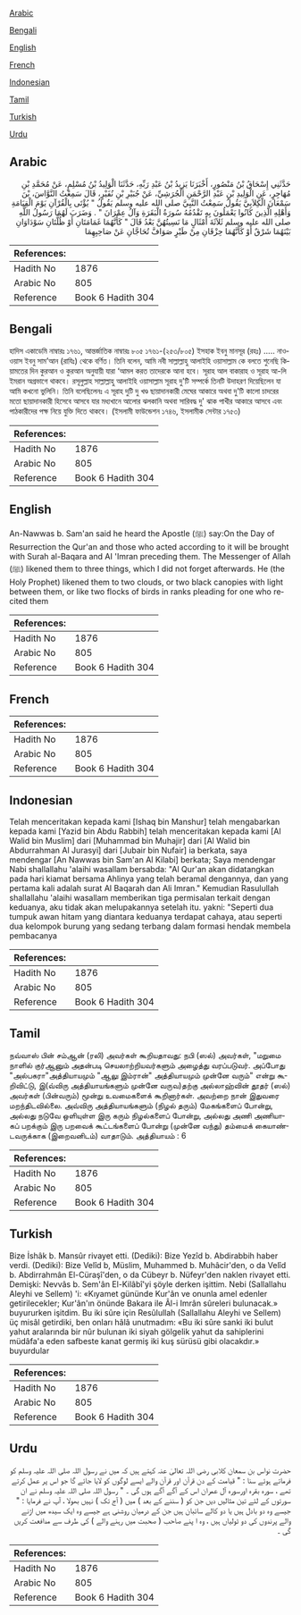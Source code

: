 [Arabic](#arabic)

[Bengali](#bengali)

[English](#english)

[French](#french)

[Indonesian](#indonesian)

[Tamil](#tamil)

[Turkish](#turkish)

[Urdu](#urdu)

## Arabic


<div dir="rtl" lang="ar" style={{fontSize:'larger',backgroundColor:'#f8f9fa',padding:20}}>
حَدَّثَنِي إِسْحَاقُ بْنُ مَنْصُورٍ، أَخْبَرَنَا يَزِيدُ بْنُ عَبْدِ رَبِّهِ، حَدَّثَنَا الْوَلِيدُ بْنُ مُسْلِمٍ، عَنْ مُحَمَّدِ بْنِ مُهَاجِرٍ، عَنِ الْوَلِيدِ بْنِ عَبْدِ الرَّحْمَنِ الْجُرَشِيِّ، عَنْ جُبَيْرِ بْنِ نُفَيْرٍ، قَالَ سَمِعْتُ النَّوَّاسَ، بْنَ سَمْعَانَ الْكِلاَبِيَّ يَقُولُ سَمِعْتُ النَّبِيَّ صلى الله عليه وسلم يَقُولُ ‏"‏ يُؤْتَى بِالْقُرْآنِ يَوْمَ الْقِيَامَةِ وَأَهْلِهِ الَّذِينَ كَانُوا يَعْمَلُونَ بِهِ تَقْدُمُهُ سُورَةُ الْبَقَرَةِ وَآلُ عِمْرَانَ ‏"‏ ‏.‏ وَضَرَبَ لَهُمَا رَسُولُ اللَّهِ صلى الله عليه وسلم ثَلاَثَةَ أَمْثَالٍ مَا نَسِيتُهُنَّ بَعْدُ قَالَ ‏"‏ كَأَنَّهُمَا غَمَامَتَانِ أَوْ ظُلَّتَانِ سَوْدَاوَانِ بَيْنَهُمَا شَرْقٌ أَوْ كَأَنَّهُمَا حِزْقَانِ مِنْ طَيْرٍ صَوَافَّ تُحَاجَّانِ عَنْ صَاحِبِهِمَا
</div>
<div style={{backgroundColor:'#f8f9fa',padding:20, marginBottom: 10}}><table> <thead> <tr> <th>References:</th> <th></th> </tr> </thead> <tbody><tr><td>Hadith No</td><td>1876</td></tr><tr><td>Arabic No</td><td>805</td></tr><tr><td>Reference</td><td>Book 6 Hadith 304</td></tr></tbody></table></div>

## Bengali


<div dir="ltr" lang="bn" style={{fontSize:'larger',backgroundColor:'#f8f9fa',padding:20}}>
হাদিস একাডেমি নাম্বারঃ ১৭৬১, আন্তর্জাতিক নাম্বারঃ ৮০৫ ১৭৬১-(২৫৩/৮০৫) ইসহাক ইবনু মানসূর (রহঃ) ..... নাওওয়াস ইবনু সাম’আন (রাযিঃ) থেকে বর্ণিত। তিনি বলেন, আমি নবী সাল্লাল্লাহু আলাইহি ওয়াসাল্লাম কে বলতে শুনেছি কিয়ামতের দিন কুরআন ও কুরআন অনুযায়ী যারা ‘আমল করত তাদেরকে আনা হবে। সূরাহ আল বাকারাহ ও সূরাহ আ-লি ইমরান অগ্রভাগে থাকবে। রসূলুল্লাহ সাল্লাল্লাহু আলাইহি ওয়াসাল্লাম সূরাহ দু'টি সম্পর্কে তিনটি উদাহরণ দিয়েছিলেন যা আমি কখনো ভুলিনি। তিনি বলেছিলেনঃ এ সূরাহ দুটি দু খণ্ড ছায়াদানকারী মেঘের আকারে অথবা দু'টি কালো চাদরের মতো ছায়াদানকারী হিসেবে আসবে যার মধ্যখানে আলোর ঝলকানি অথবা সারিবদ্ধ দু' ঝাক পাখীর আকারে আসবে এবং পাঠকারীদের পক্ষ নিয়ে যুক্তি দিতে থাকবে। (ইসলামী ফাউন্ডেশন ১৭৪৬, ইসলামীক সেন্টার ১৭৫৩)
</div>
<div style={{backgroundColor:'#f8f9fa',padding:20, marginBottom: 10}}><table> <thead> <tr> <th>References:</th> <th></th> </tr> </thead> <tbody><tr><td>Hadith No</td><td>1876</td></tr><tr><td>Arabic No</td><td>805</td></tr><tr><td>Reference</td><td>Book 6 Hadith 304</td></tr></tbody></table></div>

## English


<div dir="ltr" lang="en" style={{fontSize:'larger',backgroundColor:'#f8f9fa',padding:20}}>
An-Nawwas b. Sam'an said he heard the Apostle (ﷺ) say:On the Day of Resurrection the Qur'an and those who acted according to it will be brought with Surah al-Baqara and AI 'Imran preceding them. The Messenger of Allah (ﷺ) likened them to three things, which I did not forget afterwards. He (the Holy Prophet) likened them to two clouds, or two black canopies with light between them, or like two flocks of birds in ranks pleading for one who recited them
</div>
<div style={{backgroundColor:'#f8f9fa',padding:20, marginBottom: 10}}><table> <thead> <tr> <th>References:</th> <th></th> </tr> </thead> <tbody><tr><td>Hadith No</td><td>1876</td></tr><tr><td>Arabic No</td><td>805</td></tr><tr><td>Reference</td><td>Book 6 Hadith 304</td></tr></tbody></table></div>

## French


<div dir="ltr" lang="fr" style={{fontSize:'larger',backgroundColor:'#f8f9fa',padding:20}}>

</div>
<div style={{backgroundColor:'#f8f9fa',padding:20, marginBottom: 10}}><table> <thead> <tr> <th>References:</th> <th></th> </tr> </thead> <tbody><tr><td>Hadith No</td><td>1876</td></tr><tr><td>Arabic No</td><td>805</td></tr><tr><td>Reference</td><td>Book 6 Hadith 304</td></tr></tbody></table></div>

## Indonesian


<div dir="ltr" lang="id" style={{fontSize:'larger',backgroundColor:'#f8f9fa',padding:20}}>
Telah menceritakan kepada kami [Ishaq bin Manshur] telah mengabarkan kepada kami [Yazid bin Abdu Rabbih] telah menceritakan kepada kami [Al Walid bin Muslim] dari [Muhammad bin Muhajir] dari [Al Walid bin Abdurrahman Al Jurasyi] dari [Jubair bin Nufair] ia berkata, saya mendengar [An Nawwas bin Sam'an Al Kilabi] berkata; Saya mendengar Nabi shallallahu 'alaihi wasallam bersabda: "Al Qur'an akan didatangkan pada hari kiamat bersama Ahlinya yang telah beramal dengannya, dan yang pertama kali adalah surat Al Baqarah dan Ali Imran." Kemudian Rasulullah shallallahu 'alaihi wasallam memberikan tiga permisalan terkait dengan keduanya, aku tidak akan melupakannya setelah itu. yakni: "Seperti dua tumpuk awan hitam yang diantara keduanya terdapat cahaya, atau seperti dua kelompok burung yang sedang terbang dalam formasi hendak membela pembacanya
</div>
<div style={{backgroundColor:'#f8f9fa',padding:20, marginBottom: 10}}><table> <thead> <tr> <th>References:</th> <th></th> </tr> </thead> <tbody><tr><td>Hadith No</td><td>1876</td></tr><tr><td>Arabic No</td><td>805</td></tr><tr><td>Reference</td><td>Book 6 Hadith 304</td></tr></tbody></table></div>

## Tamil


<div dir="ltr" lang="ta" style={{fontSize:'larger',backgroundColor:'#f8f9fa',padding:20}}>
நவ்வாஸ் பின் சம்ஆன் (ரலி) அவர்கள் கூறியதாவது: நபி (ஸல்) அவர்கள், "மறுமை நாளில் குர்ஆனும் அதன்படி செயலாற்றியவர்களும் அழைத்து வரப்படுவர். அப்போது "அல்பகரா"அத்தியாயமும் "ஆலு இம்ரான்" அத்தியாயமும் முன்னே வரும்" என்று கூறிவிட்டு, இ(வ்விரு அத்தியாயங்களும் முன்னே வருவ)தற்கு அல்லாஹ்வின் தூதர் (ஸல்) அவர்கள் (பின்வரும்) மூன்று உவமைகளைக் கூறினார்கள். அவற்றை நான் இதுவரை மறந்திடவில்லை. அவ்விரு அத்தியாயங்களும் (நிழல் தரும்) மேகங்களைப் போன்று, அல்லது நடுவே ஒளியுள்ள இரு கரும் நிழல்களைப் போன்று, அல்லது அணி அணியாகப் பறக்கும் இரு பறவைக் கூட்டங்களைப் போன்று (முன்னே வந்து) தம்மைக் கையாண்டவருக்காக (இறைவனிடம்) வாதாடும். அத்தியாயம் : 6
</div>
<div style={{backgroundColor:'#f8f9fa',padding:20, marginBottom: 10}}><table> <thead> <tr> <th>References:</th> <th></th> </tr> </thead> <tbody><tr><td>Hadith No</td><td>1876</td></tr><tr><td>Arabic No</td><td>805</td></tr><tr><td>Reference</td><td>Book 6 Hadith 304</td></tr></tbody></table></div>

## Turkish


<div dir="ltr" lang="tr" style={{fontSize:'larger',backgroundColor:'#f8f9fa',padding:20}}>
Bize İshâk b. Mansûr rivayet etti. (Dediki): Bize Yezîd b. Abdirabbih haber verdi. (Dediki): Bize Velîd b, Müslim, Muhammed b. Muhâcir'den, o da Velîd b. Abdirrahmân El-Cüraşî'den, o da Cübeyr b. Nüfeyr'den naklen rivayet etti. Demişki: Nevvâs b. Sem'ân El-Kilâbî'yi şöyle derken işittim. Nebi (Sallallahu Aleyhi ve Sellem) 'i: «Kıyamet gününde Kur'ân ve onunla amel edenler getirilecekler; Kur'ân'ın önünde Bakara ile Âl-i Imrân sûreleri bulunacak.» buyururken işitdim. Bu iki sûre için Resûlullah (Sallallahu Aleyhi ve Sellem) üç misâl getirdiki, ben onları hâlâ unutmadım: «Bu iki sûre sanki iki bulut yahut aralarında bir nûr bulunan iki siyah gölgelik yahut da sahiplerini müdâfa'a eden safbeste kanat germiş iki kuş sürüsü gibi olacakdır.» buyurdular
</div>
<div style={{backgroundColor:'#f8f9fa',padding:20, marginBottom: 10}}><table> <thead> <tr> <th>References:</th> <th></th> </tr> </thead> <tbody><tr><td>Hadith No</td><td>1876</td></tr><tr><td>Arabic No</td><td>805</td></tr><tr><td>Reference</td><td>Book 6 Hadith 304</td></tr></tbody></table></div>

## Urdu


<div dir="rtl" lang="ur" style={{fontSize:'larger',backgroundColor:'#f8f9fa',padding:20}}>
حضرت نواس بن سمعان کلابی رضی اللہ تعالیٰ عنہ کہتے ہیں کہ میں نے رسول اللہ صلی اللہ علیہ وسلم کو فرماتے ہوئے سنا : " قیامت کے دن قرآن اور قرآن والے ایسے لوگوں کو لایا جائے گا جو اس پر عمل کرتے تھے ، سورہ بقرہ اورسورہ آل عمران اس کے آگے آگے ہوں گی ۔ " رسول اللہ صلی اللہ علیہ وسلم نے ان سورتوں کے لئے تین مثالیں دیں جن کو ( سننے کے بعد ) میں ( آج تک ) نہیں بھولا ، آپ نے فرمایا : " جیسے وہ دو بادل ہیں یا دو کالے سائبان ہیں جن کے درمیان روشنی ہے جیسے وہ ایک سیدھ میں اڑنے والے پرندوں کی دو ٹولیاں ہیں ، وہ ا پنے صاحب ( صحبت میں رہنے والے ) کی طرف سے مدافعت کریں گی ۔
</div>
<div style={{backgroundColor:'#f8f9fa',padding:20, marginBottom: 10}}><table> <thead> <tr> <th>References:</th> <th></th> </tr> </thead> <tbody><tr><td>Hadith No</td><td>1876</td></tr><tr><td>Arabic No</td><td>805</td></tr><tr><td>Reference</td><td>Book 6 Hadith 304</td></tr></tbody></table></div>